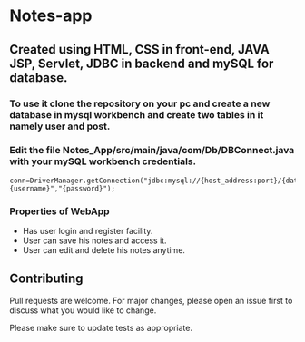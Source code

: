 # Notes-app
## Created using HTML, CSS in front-end, JAVA JSP, Servlet, JDBC in backend and mySQL for database.
### To use it clone the repository on your pc and create a new database in mysql workbench and create two tables in it namely user and post.
### Edit the file Notes_App/src/main/java/com/Db/DBConnect.java with your mySQL workbench credentials.
```
conn=DriverManager.getConnection("jdbc:mysql://{host_address:port}/{database_name}","{username}","{password}");
```
### Properties of WebApp
- Has user login and register facility.
- User can save his notes and access it.
- User can edit and delete his notes anytime.

## Contributing
Pull requests are welcome. For major changes, please open an issue first to discuss what you would like to change.

Please make sure to update tests as appropriate.
